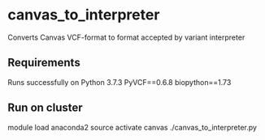# canvas_to_interpreter
Converts Canvas VCF-format to format accepted by variant interpreter

## Requirements
Runs successfully on Python 3.7.3
PyVCF==0.6.8
biopython==1.73

## Run on cluster
module load anaconda2
source activate canvas
./canvas_to_interpreter.py
